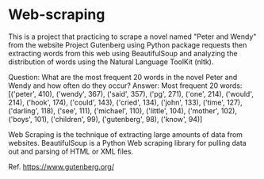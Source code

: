 # Web-scraping
This is a project that practicing to scrape a novel named "Peter and Wendy" from the website Project Gutenberg using Python package requests then extracting words from this web using BeautifulSoup and analyzing the distribution of words using the Natural Language ToolKit (nltk).

Question: What are the most frequent 20 words in the novel Peter and Wendy and how often do they occur?
Answer: Most frequent 20 words:  
[('peter', 410), ('wendy', 367), ('said', 357), ('pg', 271), ('one', 214), ('would', 214), ('hook', 174), ('could', 143), ('cried', 134), ('john', 133), ('time', 127), ('darling', 118), ('see', 111), ('michael', 110), ('little', 104), ('mother', 102), ('boys', 101), ('children', 99), ('gutenberg', 98), ('know', 94)]

Web Scraping is the technique of extracting large amounts of data from websites.
BeautifulSoup is a Python Web scraping library for pulling data out and parsing of HTML or XML files. 


Ref. https://www.gutenberg.org/
